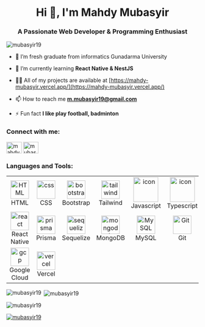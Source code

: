 <h1 align="center">Hi 👋, I'm Mahdy Mubasyir</h1>
<h3 align="center">A Passionate Web Developer & Programming Enthusiast</h3>

<p align="left"> <img src="https://komarev.com/ghpvc/?username=mubasyir19&label=Profile%20views&color=0e75b6&style=flat" alt="mubasyir19" /> </p>

- 🔭 I’m fresh graduate from informatics Gunadarma University

- 🌱 I’m currently learning **React Native & NestJS**

- 👨‍💻 All of my projects are available at [https://mahdy-mubasyir.vercel.app/](https://mahdy-mubasyir.vercel.app/)

- 📫 How to reach me **m.mubasyir19@gmail.com**

- ⚡ Fun fact **I like play football, badminton**

<h3 align="left">Connect with me:</h3>
<p align="left">
<a href="https://linkedin.com/in/mahdy-mubasyir-699424210" target="blank"><img align="center" src="https://raw.githubusercontent.com/rahuldkjain/github-profile-readme-generator/master/src/images/icons/Social/linked-in-alt.svg" alt="mahdy-mubasyir-699424210" height="30" width="40" /></a>
<a href="https://instagram.com/mubasyirmahdy" target="blank"><img align="center" src="https://raw.githubusercontent.com/rahuldkjain/github-profile-readme-generator/master/src/images/icons/Social/instagram.svg" alt="mubasyirmahdy" height="30" width="40" /></a>
</p>

<h3 align="left">Languages and Tools:</h3>

<table align="center">

  <tr>
    <td align="center"  width="96">
        <img src="https://skillicons.dev/icons?i=html" width="48" height="48" alt="HTML" />
      <br>HTML
    </td>
    <td align="center" width="96">
        <img src="https://skillicons.dev/icons?i=css" width="48" height="48" alt="css" />
      <br>CSS
    </td>
    <td align="center"  width="96">
        <img src="https://skillicons.dev/icons?i=bootstrap" width="48" height="48" alt="bootstrap" />
      <br>Bootstrap
    </td>
    <td align="center" width="96">
        <img src="https://skillicons.dev/icons?i=tailwind" width="48" height="48" alt="tailwind" />
      <br>Tailwind
    </td>
    <td align="center" width="96">
        <img src="https://techstack-generator.vercel.app/js-icon.svg" alt="icon" width="65" height="65" />
      <br>Javascript
    </td>
    <td align="center" width="96">
        <img src="https://techstack-generator.vercel.app/ts-icon.svg" alt="icon" width="65" height="65" />
      <br>Typescript
    </td>
    <td align="center" width="96">
        <img src="https://skillicons.dev/icons?i=nodejs" width="48" height="48" alt="nodejs" />
      <br>NodeJS
    </td>
    <td align="center" width="96">
        <img src="https://skillicons.dev/icons?i=express" width="48" height="48" alt="express" />
      <br>Express
    </td>
    <td align="center" width="96">
        <img src="https://skillicons.dev/icons?i=nextjs" width="48" height="48" alt="nextjs" />
      <br>NextJS
    </td>
    <td align="center" width="96">
        <img src="https://skillicons.dev/icons?i=react" width="48" height="48" alt="react" />
      <br>ReactJS
    </td>
</tr>

<tr>
    <td align="center" width="96">
        <img src="https://skillicons.dev/icons?i=react" width="48" height="48" alt="react" />
      <br>React Native
    </td>
    <td align="center" width="96">
        <img src="https://skillicons.dev/icons?i=prisma" width="48" height="48" alt="prisma" />
      <br>Prisma
    </td>
    <td align="center" width="96">
        <img src="https://skillicons.dev/icons?i=sequelize" width="48" height="48" alt="sequelize" />
      <br>Sequelize
    </td>
    <td align="center" width="96">
        <img src="https://skillicons.dev/icons?i=mongodb" width="48" height="48" alt="mongodb" />
      <br>MongoDB
    </td>
    <td align="center"  width="96">
        <img src="https://techstack-generator.vercel.app//mysql-icon.svg" width="48" height="48" alt="MySQL" />
      <br>MySQL
    </td>
    <td align="center" width="96">
      <a href="#git" >
        <img src="https://upload.wikimedia.org/wikipedia/commons/thumb/3/3f/Git_icon.svg/1200px-Git_icon.svg.png" width="48" height="48" alt="Git" />
      </a>
      <br>Git
    </td>
    <td align="center"  width="96">
        <img src="https://techstack-generator.vercel.app//github-icon.svg" width="48" height="48" alt="Github" />
      <br>Github
    </td>
    <td align="center" width="96">
        <img src="https://user-images.githubusercontent.com/25181517/192109061-e138ca71-337c-4019-8d42-4792fdaa7128.png" width="48" height="48" alt="Postman" />
      <br>Postman
    </td>
    <td align="center" width="96">
        <img src="https://skillicons.dev/icons?i=figma" width="48" height="48" alt="figma" />
      <br>Figma
    </td>
    <td align="center"  width="96">
      <a href="#vscode">
        <img src="https://upload.wikimedia.org/wikipedia/commons/9/9a/Visual_Studio_Code_1.35_icon.svg" width="48" height="48" alt="Jamstack" />
      </a>
      <br>VS Code
  </td>
</tr>
<tr>
  <td align="center" width="96">
        <img src="https://skillicons.dev/icons?i=gcp" width="48" height="48" alt="gcp" />
      <br>Google Cloud
  </td>
  <td align="center" width="96">
        <img src="https://skillicons.dev/icons?i=vercel" width="48" height="48" alt="vercel" />
      <br>Vercel
  </td>
</tr>
</table>

<p><img align="left" src="https://github-readme-stats.vercel.app/api/top-langs?username=mubasyir19&show_icons=true&locale=en&layout=compact&theme=gotham" alt="mubasyir19" /></p>

<p>&nbsp;<img align="center" src="https://github-readme-stats.vercel.app/api?username=mubasyir19&show_icons=true&locale=en&theme=gotham" alt="mubasyir19" /></p>

<p><img align="center" src="https://github-readme-streak-stats.herokuapp.com?user=mubasyir19&theme=gotham&hide_border=false" alt="mubasyir19" /></p>

<p align="left"> <a href="https://github.com/ryo-ma/github-profile-trophy"><img src="https://github-profile-trophy.vercel.app/?username=mubasyir19&theme=tokyonight" alt="mubasyir19" /></a> </p>
